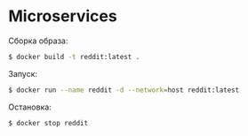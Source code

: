 # Microservices

Сборка образа:

``` sh
$ docker build -t reddit:latest .
```

Запуск:

``` sh
$ docker run --name reddit -d --network=host reddit:latest
```

Остановка:

``` sh
$ docker stop reddit
```
